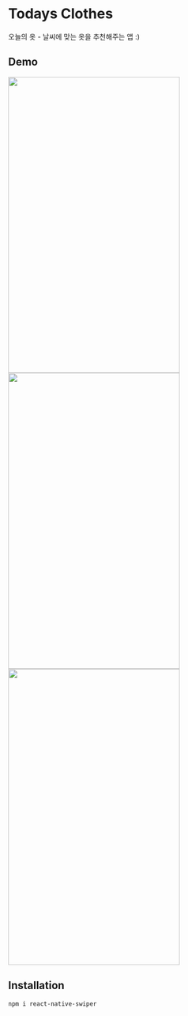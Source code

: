# Todays Clothes

오늘의 옷 - 날씨에 맞는 옷을 추천해주는 앱 :)

## Demo

<img src="assets/1.png" width="347" height="599">
<img src="assets/2.png" width="347" height="599">
<img src="assets/3.png" width="347" height="599">

## Installation

```bash
npm i react-native-swiper
```

